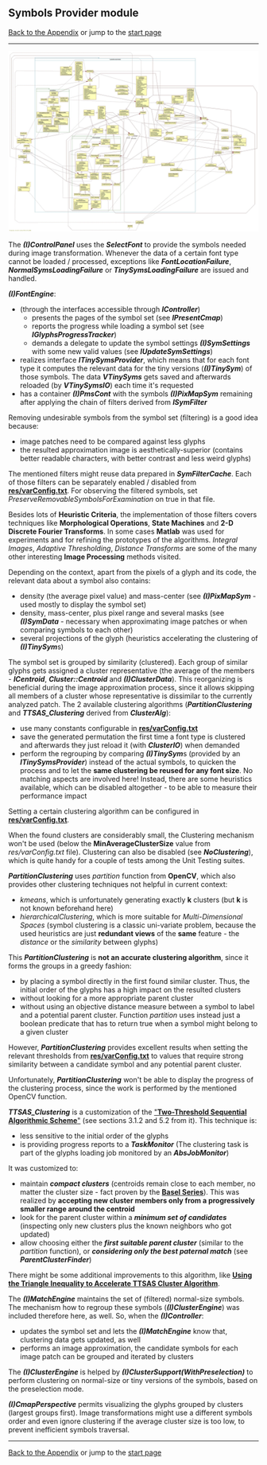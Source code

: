 ## Symbols Provider module

[Back to the Appendix](../appendix.md) or jump to the [start page](../../../../ReadMe.md)

-------

![](SymProvider_classes.jpg)<br>

The ***(I)ControlPanel*** uses the ***SelectFont*** to provide the symbols needed during image transformation. Whenever the data of a certain font type cannot be loaded / processed, exceptions like ***FontLocationFailure***, ***NormalSymsLoadingFailure*** or ***TinySymsLoadingFailure*** are issued and handled.

***(I)FontEngine***:

- (through the interfaces accessible through ***IController***)
	- presents the pages of the symbol set (see ***IPresentCmap***)
	- reports the progress while loading a symbol set (see ***IGlyphsProgressTracker***)
	- demands a delegate to update the symbol settings ***(I)SymSettings*** with some new valid values (see ***IUpdateSymSettings***)
- realizes interface ***ITinySymsProvider***, which means that for each font type it computes the relevant data for the tiny versions (_**(I)TinySym**_) of those symbols. The data ***VTinySyms*** gets saved and afterwards reloaded (by ***VTinySymsIO***) each time it&#39;s requested
- has a container ***(I)PmsCont*** with the symbols ***(I)PixMapSym*** remaining after applying the chain of filters derived from ***ISymFilter***

Removing undesirable symbols from the symbol set (filtering) is a good idea because:

- image patches need to be compared against less glyphs
- the resulted approximation image is aesthetically-superior (contains better readable characters, with better contrast and less weird glyphs)

The mentioned filters might reuse data prepared in ***SymFilterCache***. Each of those filters can be separately enabled / disabled from [**res/varConfig.txt**][varConfig]. For observing the filtered symbols, set *PreserveRemovableSymbolsForExamination* on true in that file.<br>

Besides lots of **Heuristic Criteria**, the implementation of those filters covers techniques like **Morphological Operations**, **State Machines** and **2-D Discrete Fourier Transforms**. In some cases **Matlab** was used for experiments and for refining the prototypes of the algorithms. *Integral Images*, *Adaptive Thresholding*, *Distance Transforms* are some of the many other interesting **Image Processing** methods visited.

Depending on the context, apart from the pixels of a glyph and its code, the relevant data about a symbol also contains:

- density (the average pixel value) and mass-center (see ***(I)PixMapSym*** - used mostly to display the symbol set)
- density, mass-center, plus pixel range and several masks (see ***(I)SymData*** - necessary when approximating image patches or when comparing symbols to each other)
- several projections of the glyph (heuristics accelerating the clustering of <b><i>(I)TinySym</i></b>s)

The symbol set is grouped by similarity (clustered). Each group of similar glyphs gets assigned a cluster representative (the average of the members - ***ICentroid***, ***Cluster::Centroid*** and ***(I)ClusterData***). This reorganizing is beneficial during the image approximation process, since it allows skipping all members of a cluster whose representative is dissimilar to the currently analyzed patch.
The 2 available clustering algorithms (***PartitionClustering*** and ***TTSAS_Clustering*** derived from ***ClusterAlg***):

- use many constants configurable in [**res/varConfig.txt**][varConfig]
- save the generated permutation the first time a font type is clustered and afterwards they just reload it (with ***ClusterIO***) when demanded
- perform the regrouping by comparing <b><i>(I)TinySym</b></i>s (provided by an ***ITinySymsProvider***) instead of the actual symbols, to quicken the process and to let the **same clustering be reused for any font size**. No matching aspects are involved here! Instead, there are some heuristics available, which can be disabled altogether - to be able to measure their performance impact

Setting a certain clustering algorithm can be configured in [**res/varConfig.txt**][varConfig].<br>

When the found clusters are considerably small, the Clustering mechanism won&#39;t be used (below the **MinAverageClusterSize** value from *res/varConfig.txt* file). Clustering can also be disabled (see ***NoClustering***), which is quite handy for a couple of tests among the Unit Testing suites.<br>

***PartitionClustering*** uses *partition* function from **OpenCV**, which also provides other clustering techniques not helpful in current context:

- *kmeans*, which is unfortunately generating exactly **k** clusters (but **k** is not known beforehand here)
- *hierarchicalClustering*, which is more suitable for *Multi-Dimensional Spaces* (symbol clustering is a classic uni-variate problem, because the used heuristics are just **redundant views** of the **same** feature - the *distance* or the *similarity* between glyphs)

This ***PartitionClustering*** is **not an accurate clustering algorithm**, since it forms the groups in a greedy fashion:

- by placing a symbol directly in the first found similar cluster. Thus, the initial order of the glyphs has a high impact on the resulted clusters
- without looking for a more appropriate parent cluster
- without using an objective distance measure between a symbol to label and a potential parent cluster. Function *partition* uses instead just a boolean predicate that has to return true when a symbol might belong to a given cluster

However, ***PartitionClustering*** provides excellent results when setting the relevant thresholds from [**res/varConfig.txt**][varConfig] to values that require strong similarity between a candidate symbol and any potential parent cluster.<br>

Unfortunately, ***PartitionClustering*** won&#39;t be able to display the progress of the clustering process, since the work is performed by the mentioned OpenCV function.<br>

<a name = "TTSAS"></a>
***TTSAS_Clustering*** is a customization of the [&quot;**Two-Threshold Sequential Algorithmic Scheme**&quot;][TTSAS] (see sections 3.1.2 and 5.2 from it). This technique is:

- less sensitive to the initial order of the glyphs
- is providing progress reports to a ***TaskMonitor*** (The clustering task is part of the glyphs loading job monitored by an ***AbsJobMonitor***)

It was customized to:

- maintain ***compact clusters*** (centroids remain close to each member, no matter the cluster size - fact proven by the [**Basel Series**][Basel]). This was realized by **accepting new cluster members only from a progressively smaller range around the centroid**
- look for the parent cluster within a ***minimum set of candidates*** (inspecting only new clusters plus the known neighbors who got updated)
- allow choosing either the ***first suitable parent cluster*** (similar to the *partition* function), or ***considering only the best paternal match*** (see ***ParentClusterFinder***)

There might be some additional improvements to this algorithm, like [**Using the Triangle Inequality to Accelerate TTSAS Cluster Algorithm**][improvedTTSAS].

The ***(I)MatchEngine*** maintains the set of (filtered) normal-size symbols. The mechanism how to regroup these symbols (_**(I)ClusterEngine**_) was included therefore here, as well. So, when the ***(I)Controller***:

- updates the symbol set and lets the ***(I)MatchEngine*** know that, clustering data gets updated, as well
- performs an image approximation, the candidate symbols for each image patch can be grouped and iterated by clusters

The ***(I)ClusterEngine*** is helped by ***(I)ClusterSupport(WithPreselection)*** to perform clustering on normal-size or tiny versions of the symbols, based on the preselection mode.

***(I)CmapPerspective*** permits visualizing the glyphs grouped by clusters (largest groups first). Image transformations might use a different symbols order and even ignore clustering if the average cluster size is too low, to prevent inefficient symbols traversal.

-------
[Back to the Appendix](../appendix.md) or jump to the [start page](../../../../ReadMe.md)

[varConfig]:../../../../res/varConfig.txt
[Basel]:https://en.wikipedia.org/wiki/Basel_problem
[TTSAS]:https://www.niksula.hut.fi/~jkainula/pdfs/clustering.pdf
[improvedTTSAS]:http://dl.acm.org/citation.cfm?id=1911801
